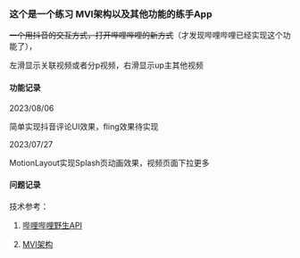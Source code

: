 ### 这个是一个练习 MVI架构以及其他功能的练手App

~~一个用抖音的交互方式，打开哔哩哔哩的新方式~~（才发现哔哩哔哩已经实现这个功能了），

左滑显示关联视频或者分p视频，右滑显示up主其他视频

#### 功能记录

2023/08/06

简单实现抖音评论UI效果，fling效果待实现

2023/07/27

MotionLayout实现Splash页动画效果，视频页面下拉更多

#### 问题记录



技术参考：

1. [哔哩哔哩野生API](https://github.com/SocialSisterYi/bilibili-API-collect)

2. [MVI架构](https://juejin.cn/post/7104565566568202276)

   

